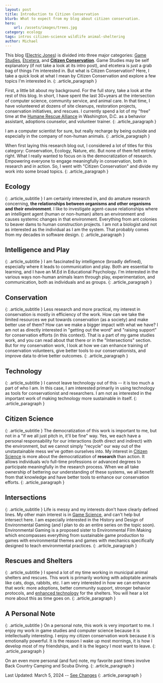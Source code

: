 ```yaml
---
layout: post
title: Introduction to Citizen Conservation 
blurb: What to expect from my blog about citizen conservation. 
hero:
    url: /assets/images/trees.jpg
category: ecology
tags: intros citizen-science wildlife animal-sheltering 
author: Michael
---
```

This blog ([Electric Jones](http://electricjones.me)) is divided into three major categories: [Game Studies](http://electricjones.me/games), [Etcetera](http://electricjones.me/etcetera), and **[Citizen Conservation](http://electricjones.me/ecology)**. Game Studies may be self explanatory (if not take a look at its intro post), and etcetera is just a grab bag of things I'm interested in. But what is Citizen Conservation? Here, I take a quick look at what I mean by Citizen Conservation and explore a few topics I'm interested in.
{: .article_paragraph }

First, a little bit about my background. For the full story, take a look at the rest of this blog. In short, I have spent the last 30+years at the intersection of computer science, community service, and animal care. In that time, I have volunteered at dozens of site cleanups, restoration projects, conservation initiatives, and rescues. I currently spend a lot of my "free" time at the [Humane Rescue Alliance](http://humanerescuealliance.org) in Washington, D.C. as a behavior assistant, adoptions counselor, and volunteer trainer.
{: .article_paragraph }

I am a computer scientist for sure, but really recharge by being outside and especially in the company of non-human animals.
{: .article_paragraph }

When first laying this research blog out, I considered a lot of titles for this category: Conservation, Ecology, Nature, etc. But none of them felt entirely right. What I really wanted to focus on is the democratization of research. Empowering everyone to engage meaningfully in conservation, both in research and in action. So, I went with "Citizen Conservation" and divide my work into some broad topics.
{: .article_paragraph }

## Ecology
{: .article_subtitle }
I am certainly interested in, and do amature research concerning, **the relationships between organisms and other organisms and their environment**. I like to investigate agent-cause relationships where an intelligent agent (human or non-human) alters an environment and causes systemic changes in that environment. Everything from ant colonies to beaver dams to human construction projects. I am not a biologist and not as interested as the individual as I am the system. That probably comes from my decades in software design.
{: .article_paragraph }

## Intelligence and Play
{: .article_subtitle }
I am fascinated by intelligence (broadly defined), especially where it leads to communication and play. Both are essential to learning, and I have an M.Ed in Educational Psychology. I'm interested in the various ways non-human animals learn through play, experimentation, and communication, both as individuals and as groups.
{: .article_paragraph }

## Conservation
{: .article_subtitle }
Less research and more practical, my interest in conservation is mostly in efficiency of the work. How can we take the limited resources we put towards conservation (as a society) and make better use of them? How can we make a bigger impact with what we have? I am not as directly interested in "getting out the word" and "raising support" for conservation efforts (in this context). That is a part of my game studies work, and you can read about that there or in the "Intersections" section. But for my conservation work, I look at how we can enhance training of conservation volunteers, give better tools to our conservationists, and improve data to drive better outcomes.
{: .article_paragraph }

## Technology
{: .article_subtitle }
I cannot leave technology out of this -- it is too much a part of who I am. In this case, I am interested primarily in using technology as tools for conservationist and researchers. I am not as interested in the important work of making technology more sustainable in itself.
{: .article_paragraph }

## Citizen Science
{: .article_subtitle }
The democratization of this work is important to me, but not in a "if we all just pitch in, it'll be fine" way. Yes, we each have a personal responsability for our interactions (both direct and indirect) with the environment, but we cannot simply "recycle" our way out of the unstastainable mess we've gotten ourselves into. My interest in [Citizen Science](http://electricjones.me/ecology/2022/05/22/scininja/) is more about the democratization of **research** than action. It allows individuals w/o full-time professions or advanced degrees to participate meaningfully in the research process. When we all take ownership of bettering our understanding of these systems, we all benefit from that knowledge and have better tools to enhance our conservation efforts.
{: .article_paragraph }

## Intersections
{: .article_subtitle }
Life is messy and my interests don't have clearly defined lines. My other main interest is in [Game Science](http://electricjones.me/games), and can't help but intersect here. I am especially interested in the History and Design of Environmental Gaming (and I plan to do an entire series on the topic soon). Environmental Gaming is a proposed sister to Environmental Film Making which encompasses everything from sustainable game production to games with environmental themes and games with mechanics specifically designed to teach environmental practices.
{: .article_paragraph }

## Rescues and Shelters
{: .article_subtitle }
I spend a lot of my time working in municipal animal shelters and rescues. This work is primarily working with adoptable animals like cats, dogs, rabbits, etc. I am very interested in how we can enhance that work: more adoptions, better community support, stronger behavior protocols, and [enhanced technology](http://electricjones.me/ecology/2024/02/25/kadoo/) for the shelters. You will hear a lot more about this as time goes on.
{: .article_paragraph }

## A Personal Note
{: .article_subtitle }
On a personal note, this work is very important to me. I enjoy my work in game studies and computer science because it is intellectually interesting. I enjoy my citizen conservation work because it is emotionally powerful. It is the reason I wake up most mornings, it is how I develop most of my friendships, and it is the legacy I most want to leave.
{: .article_paragraph }

On an even more personal (and fun) note, my favorite past times involve Back Country Camping and Scuba Diving.
{: .article_paragraph }

Last Updated: March 5, 2024 -- [See Changes](https://github.com/electricjones/electricjones.github.io/commits/main/_posts/2023-08-10-intro-to-citizen-conservation.md)
{: .article_paragraph }
<br />
